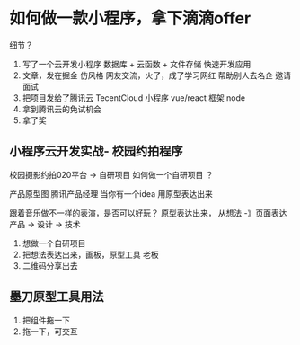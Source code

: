 # 如何做一款小程序，拿下滴滴offer

细节？

1. 写了一个云开发小程序
    数据库 + 云函数 + 文件存储 快速开发应用
2. 文章，发在掘金  仿风格
    网友交流，火了，成了学习网红
    帮助别人去名企
    邀请面试
3. 把项目发给了腾讯云
    TecentCloud 
    小程序 vue/react 框架 node 
4. 拿到腾讯云的免试机会
5. 拿了奖

## 小程序云开发实战- 校园约拍程序

校园摄影约拍020平台 -> 自研项目 
如何做一个自研项目 ？

产品原型图 腾讯产品经理
当你有一个idea 用原型表达出来

跟着音乐做不一样的表演，是否可以好玩？
原型表达出来，
从想法 -》页面表达
产品 -> 设计 -> 技术
1. 想做一个自研项目
2. 把想法表达出来，画板，原型工具 老板
3. 二维码分享出去

## 墨刀原型工具用法

1. 把组件拖一下
2. 拖一下，可交互